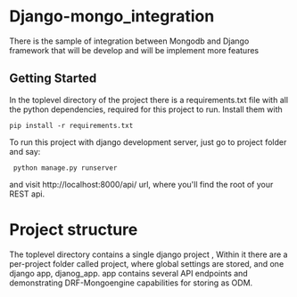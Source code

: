 # Django-mongo_integration
There is the sample of integration between Mongodb and Django framework that will be develop and will be implement more features
## Getting Started

In the toplevel directory of the project there is a requirements.txt file with all the python dependencies, required for this project to run. Install them with

```
pip install -r requirements.txt
```

To run this project with django development server, just go to project folder and say:

```
 python manage.py runserver
 ```


and visit http://localhost:8000/api/ url, where you'll find the root of your REST api.

# Project structure

The toplevel directory contains a single django project
, Within it there are a per-project folder called project, where global settings are stored, and one django app, djanog_app.
  app contains several API endpoints and demonstrating DRF-Mongoengine capabilities for storing as ODM.